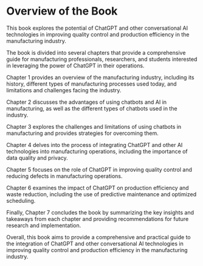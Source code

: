 Overview of the Book
==================================

This book explores the potential of ChatGPT and other conversational AI technologies in improving quality control and production efficiency in the manufacturing industry.

The book is divided into several chapters that provide a comprehensive guide for manufacturing professionals, researchers, and students interested in leveraging the power of ChatGPT in their operations.

Chapter 1 provides an overview of the manufacturing industry, including its history, different types of manufacturing processes used today, and limitations and challenges facing the industry.

Chapter 2 discusses the advantages of using chatbots and AI in manufacturing, as well as the different types of chatbots used in the industry.

Chapter 3 explores the challenges and limitations of using chatbots in manufacturing and provides strategies for overcoming them.

Chapter 4 delves into the process of integrating ChatGPT and other AI technologies into manufacturing operations, including the importance of data quality and privacy.

Chapter 5 focuses on the role of ChatGPT in improving quality control and reducing defects in manufacturing operations.

Chapter 6 examines the impact of ChatGPT on production efficiency and waste reduction, including the use of predictive maintenance and optimized scheduling.

Finally, Chapter 7 concludes the book by summarizing the key insights and takeaways from each chapter and providing recommendations for future research and implementation.

Overall, this book aims to provide a comprehensive and practical guide to the integration of ChatGPT and other conversational AI technologies in improving quality control and production efficiency in the manufacturing industry.
